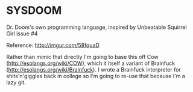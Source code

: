 # SYSDOOM
Dr. Doom's own programming language, inspired by Unbeatable Squirrel Girl issue #4

Reference:
http://imgur.com/58fquaD

Rather than mimic that directly I'm going to base this off Cow (http://esolangs.org/wiki/COW), which it itself a variant of Brainfuck (http://esolangs.org/wiki/Brainfuck).
I wrote a Brainfuck interpreter for shits'n'giggles back in college so I'm going to re-use that because I'm a lazy git.
